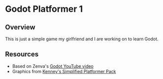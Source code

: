 # Godot Platformer 1

## Overview

This is just a simple game my girlfriend and I are working on to learn Godot.

## Resources

* Based on Zenva's [Godot YouTube video](https://www.youtube.com/watch?v=QftpPI5iYrY)
* Graphics from [Kenney's Simplified Platformer Pack](https://kenney.nl/assets/simplified-platformer-pack)

